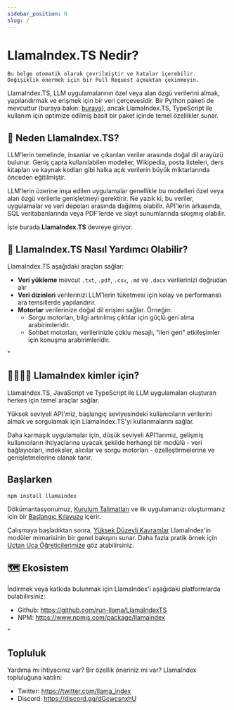 ```yaml
---
sidebar_position: 0
slug: /
---
```


# LlamaIndex.TS Nedir?

`Bu belge otomatik olarak çevrilmiştir ve hatalar içerebilir. Değişiklik önermek için bir Pull Request açmaktan çekinmeyin.`

LlamaIndex.TS, LLM uygulamalarının özel veya alan özgü verilerini almak, yapılandırmak ve erişmek için bir veri çerçevesidir. Bir Python paketi de mevcuttur (buraya bakın: [buraya](https://docs.llamaindex.ai/en/stable/)), ancak LlamaIndex.TS, TypeScript ile kullanım için optimize edilmiş basit bir paket içinde temel özellikler sunar.

## 🚀 Neden LlamaIndex.TS?

LLM'lerin temelinde, insanlar ve çıkarılan veriler arasında doğal dil arayüzü bulunur. Geniş çapta kullanılabilen modeller, Wikipedia, posta listeleri, ders kitapları ve kaynak kodları gibi halka açık verilerin büyük miktarlarında önceden eğitilmiştir.

LLM'lerin üzerine inşa edilen uygulamalar genellikle bu modelleri özel veya alan özgü verilerle genişletmeyi gerektirir. Ne yazık ki, bu veriler, uygulamalar ve veri depoları arasında dağılmış olabilir. API'lerin arkasında, SQL veritabanlarında veya PDF'lerde ve slayt sunumlarında sıkışmış olabilir.

İşte burada **LlamaIndex.TS** devreye giriyor.

## 🦙 LlamaIndex.TS Nasıl Yardımcı Olabilir?

LlamaIndex.TS aşağıdaki araçları sağlar:

- **Veri yükleme** mevcut `.txt`, `.pdf`, `.csv`, `.md` ve `.docx` verilerinizi doğrudan alır
- **Veri dizinleri** verilerinizi LLM'lerin tüketmesi için kolay ve performanslı ara temsillerde yapılandırır.
- **Motorlar** verilerinize doğal dil erişimi sağlar. Örneğin:
  - Sorgu motorları, bilgi artırılmış çıktılar için güçlü geri alma arabirimleridir.
  - Sohbet motorları, verilerinizle çoklu mesajlı, "ileri geri" etkileşimler için konuşma arabirimleridir.

"

## 👨‍👩‍👧‍👦 LlamaIndex kimler için?

LlamaIndex.TS, JavaScript ve TypeScript ile LLM uygulamaları oluşturan herkes için temel araçlar sağlar.

Yüksek seviyeli API'miz, başlangıç ​​seviyesindeki kullanıcıların verilerini almak ve sorgulamak için LlamaIndex.TS'yi kullanmalarını sağlar.

Daha karmaşık uygulamalar için, düşük seviyeli API'larımız, gelişmiş kullanıcıların ihtiyaçlarına uyacak şekilde herhangi bir modülü - veri bağlayıcıları, indeksler, alıcılar ve sorgu motorları - özelleştirmelerine ve genişletmelerine olanak tanır.

## Başlarken

`npm install llamaindex`

Dökümantasyonumuz, [Kurulum Talimatları](./installation.md) ve ilk uygulamanızı oluşturmanız için bir [Başlangıç Kılavuzu](./starter.md) içerir.

Çalışmaya başladıktan sonra, [Yüksek Düzeyli Kavramlar](./concepts.md) LlamaIndex'in modüler mimarisinin bir genel bakışını sunar. Daha fazla pratik örnek için [Uçtan Uca Öğreticilerimize](./end_to_end.md) göz atabilirsiniz.

## 🗺️ Ekosistem

İndirmek veya katkıda bulunmak için LlamaIndex'i aşağıdaki platformlarda bulabilirsiniz:

- Github: https://github.com/run-llama/LlamaIndexTS
- NPM: https://www.npmjs.com/package/llamaindex

"

## Topluluk

Yardıma mı ihtiyacınız var? Bir özellik öneriniz mi var? LlamaIndex topluluğuna katılın:

- Twitter: https://twitter.com/llama_index
- Discord: https://discord.gg/dGcwcsnxhU
